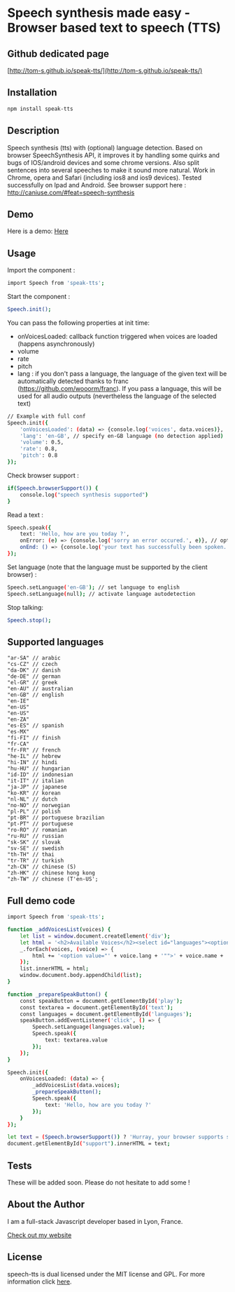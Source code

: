 Speech synthesis made easy - Browser based text to speech (TTS)
===

## Github dedicated page
[http://tom-s.github.io/speak-tts/](http://tom-s.github.io/speak-tts/)

## Installation

```bash
npm install speak-tts
```

## Description

Speech synthesis (tts) with (optional) language detection. Based on browser SpeechSynthesis API, it improves it by handling some quirks and bugs of IOS/android devices and some chrome versions. Also split sentences into several speeches to make it sound more natural. Work in Chrome, opera and Safari (including ios8 and ios9 devices). Tested successfully on Ipad and Android.
See browser support here : http://caniuse.com/#feat=speech-synthesis

## Demo

Here is a demo:
[Here](http://experiments.thomschell.com/speak-tts/demo/dist)

## Usage

Import the component :

```bash
import Speech from 'speak-tts';
```

Start the component :

```bash
Speech.init();
```

You can pass the following properties at init time:
- onVoicesLoaded: callback function triggered when voices are loaded (happens asynchronously)
- volume
- rate
- pitch
- lang : if you don't pass a language, the language of the given text will be automatically detected thanks to franc (https://github.com/wooorm/franc). If you pass a language, this will be used for all audio outputs (nevertheless the language of the selected text)

```bash
// Example with full conf
Speech.init({
	'onVoicesLoaded': (data) => {console.log('voices', data.voices)},
    'lang': 'en-GB', // specify en-GB language (no detection applied)
    'volume': 0.5,
    'rate': 0.8,
    'pitch': 0.8
});
```
Check browser support :

```bash
if(Speech.browserSupport()) {
	console.log("speech synthesis supported")
}
```

Read a text :

```bash
Speech.speak({
	text: 'Hello, how are you today ?',
	onError: (e) => {console.log('sorry an error occured.', e)}, // optionnal error callback
	onEnd: () => {console.log('your text has successfully been spoken.')} // optionnal onEnd callback
});
```

Set language (note that the language must be supported by the client browser) :

```bash
Speech.setLanguage('en-GB'); // set language to english
Speech.setLanguage(null); // activate language autodetection
```

Stop talking:

```bash
Speech.stop();
```

## Supported languages
	"ar-SA" // arabic
	"cs-CZ" // czech
	"da-DK" // danish
	"de-DE" // german
	"el-GR" // greek
	"en-AU" // australian
	"en-GB" // english
	"en-IE"
	"en-US"
	"en-US"
	"en-ZA"
	"es-ES" // spanish
	"es-MX"
	"fi-FI" // finish
	"fr-CA"
	"fr-FR" // french
	"he-IL" // hebrew
	"hi-IN" // hindi
	"hu-HU" // hungarian
	"id-ID" // indonesian
	"it-IT" // italian
	"ja-JP" // japanese
	"ko-KR" // korean
	"nl-NL" // dutch
	"no-NO" // norwegian
	"pl-PL" // polish
	"pt-BR" // portuguese brazilian
	"pt-PT" // portuguese
	"ro-RO" // romanian
	"ru-RU" // russian
	"sk-SK" // slovak
	"sv-SE" // swedish
	"th-TH" // thai
	"tr-TR" // turkish
	"zh-CN" // chinese (S)
	"zh-HK" // chinese hong kong
	"zh-TW" // chinese (T'en-US';

## Full demo code

```bash
import Speech from 'speak-tts';

function _addVoicesList(voices) {
	let list = window.document.createElement('div');
	let html = '<h2>Available Voices</h2><select id="languages"><option value="">autodetect language</option>';
	_.forEach(voices, (voice) => {
		html += '<option value="' + voice.lang + '"">' + voice.name + ' (' + voice.lang + ')</option>';
	});
	list.innerHTML = html;
	window.document.body.appendChild(list);
}

function _prepareSpeakButton() {
	const speakButton = document.getElementById('play');
	const textarea = document.getElementById('text');
	const languages = document.getElementById('languages');
	speakButton.addEventListener('click', () => {
		Speech.setLanguage(languages.value);
		Speech.speak({
			text: textarea.value
		});
	});
}

Speech.init({
	onVoicesLoaded: (data) => {
		_addVoicesList(data.voices);
		_prepareSpeakButton();
		Speech.speak({
			text: 'Hello, how are you today ?'
		});
	}
});

let text = (Speech.browserSupport()) ? 'Hurray, your browser supports speech synthesis' : "Your browser does NOT support speech synthesis. Try using Chrome of Safari instead !";
document.getElementById("support").innerHTML = text;
```

## Tests

These will be added soon. Please do not hesitate to add some !

## About the Author

I am a full-stack Javascript developer based in Lyon, France.

[Check out my website](http://www.thomschell.com)

## License

speech-tts is dual licensed under the MIT license and GPL.
For more information click [here](https://opensource.org/licenses/MIT).
